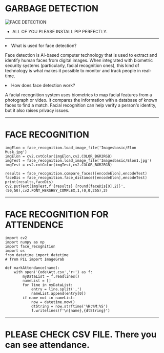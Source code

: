 <h1>GARBAGE DETECTION</h1>

![FACE DETECTION](https://github.com/SAZZAD-AMT/FACE-RECOGNITION-AND-ATTENDENCE/blob/main/Imagesbasic/facedetection.jpg)


- ALL OF YOU PLEASE INSTALL PIP PERFECTLY.
---
<li>What is used for face detection?</li>
<p>Face detection is AI-based computer technology that is used to extract and identify human faces from digital images. When integrated with biometric security systems (particularly, facial recognition ones), this kind of technology is what makes it possible to monitor and track people in real-time.</p>
<li>How does face detection work?</li>
<p>A facial recognition system uses biometrics to map facial features from a photograph or video. It compares the information with a database of known faces to find a match. Facial recognition can help verify a person's identity, but it also raises privacy issues.</p>

---

# FACE RECOGNITION

```
imgElon = face_recognition.load_image_file('Imagesbasic/Elon Musk.jpg')
imgElon = cv2.cvtColor(imgElon,cv2.COLOR_BGR2RGB)
imgTest = face_recognition.load_image_file('Imagesbasic/Elon1.jpg')
imgTest = cv2.cvtColor(imgTest,cv2.COLOR_BGR2RGB)
```
```
results = face_recognition.compare_faces([encodeElon],encodeTest)
faceDis = face_recognition.face_distance([encodeElon],encodeTest)
print(results,faceDis)
cv2.putText(imgTest,f'{results} {round(faceDis[0],2)}',(50,50),cv2.FONT_HERSHEY_COMPLEX,1,(0,0,255),2)
```
---
# FACE RECOGNITION FOR ATTENDENCE
```
import cv2
import numpy as np
import face_recognition
import os
from datetime import datetime
# from PIL import ImageGrab
```
```
def markAttendance(name):
    with open('Code\Att.csv','r+') as f:
        myDataList = f.readlines()
        nameList = []
        for line in myDataList:
            entry = line.split(',')
            nameList.append(entry[0])
        if name not in nameList:
            now = datetime.now()
            dtString = now.strftime('%H:%M:%S')
            f.writelines(f'\n{name},{dtString}')
```
---
# PLEASE CHECK CSV FILE. There you can see attendance.
